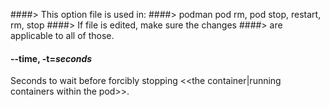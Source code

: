 ####> This option file is used in:
####>   podman pod rm, pod stop, restart, rm, stop
####> If file is edited, make sure the changes
####> are applicable to all of those.
#### **--time**, **-t**=*seconds*

Seconds to wait before forcibly stopping <<the container|running containers within the pod>>.
